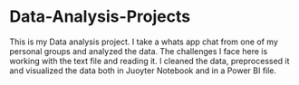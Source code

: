 # Data-Analysis-Projects
This is my Data analysis project. I take a whats app chat from one of my personal groups and analyzed the data. The challenges I face here is working with the text file and reading it. I cleaned the data, preprocessed it and visualized the data both in Juoyter Notebook and in a Power BI file.
